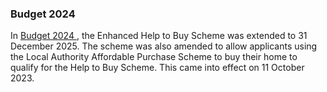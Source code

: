 ###  **Budget 2024**

In [ Budget 2024 ](/en/money-and-tax/budgets/budget-2024/) , the Enhanced Help
to Buy Scheme was extended to 31 December 2025. The scheme was also amended to
allow applicants using the Local Authority Affordable Purchase Scheme to buy
their home to qualify for the Help to Buy Scheme. This came into effect on 11
October 2023.
